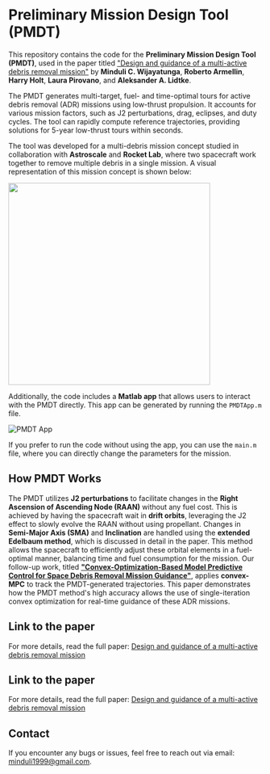 # Preliminary Mission Design Tool (PMDT)

This repository contains the code for the **Preliminary Mission Design Tool (PMDT)**, used in the paper titled ["Design and guidance of a multi-active debris removal mission"](https://link.springer.com/article/10.1007/s42064-023-0159-3) by **Minduli C. Wijayatunga**, **Roberto Armellin**, **Harry Holt**, **Laura Pirovano**, and **Aleksander A. Lidtke**.

The PMDT generates multi-target, fuel- and time-optimal tours for active debris removal (ADR) missions using low-thrust propulsion. It accounts for various mission factors, such as J2 perturbations, drag, eclipses, and duty cycles. The tool can rapidly compute reference trajectories, providing solutions for 5-year low-thrust tours within seconds.

The tool was developed for a multi-debris mission concept studied in collaboration with **Astroscale** and **Rocket Lab**, where two spacecraft work together to remove multiple debris in a single mission. A visual representation of this mission concept is shown below:

<img src="https://github.com/user-attachments/assets/861e459c-6aae-47e0-b319-1e0dfa2f5832" width="400" />

Additionally, the code includes a **Matlab app** that allows users to interact with the PMDT directly. This app can be generated by running the `PMDTApp.m` file.

![PMDT App](https://github.com/user-attachments/assets/6c9d1a82-9df5-4211-9796-2fa8dbfbcd77)

If you prefer to run the code without using the app, you can use the `main.m` file, where you can directly change the parameters for the mission.

## How PMDT Works

The PMDT utilizes **J2 perturbations** to facilitate changes in the **Right Ascension of Ascending Node (RAAN)** without any fuel cost. This is achieved by having the spacecraft wait in **drift orbits**, leveraging the J2 effect to slowly evolve the RAAN without using propellant. Changes in **Semi-Major Axis (SMA)** and **Inclination** are handled using the **extended Edelbaum method**, which is discussed in detail in the paper. This method allows the spacecraft to efficiently adjust these orbital elements in a fuel-optimal manner, balancing time and fuel consumption for the mission. Our follow-up work, titled **["Convex-Optimization-Based Model Predictive Control for Space Debris Removal Mission Guidance"](https://arc.aiaa.org/doi/abs/10.2514/1.G008089?journalCode=jgcd)**, applies **convex-MPC** to track the PMDT-generated trajectories. This paper demonstrates how the PMDT method's high accuracy allows the use of single-iteration convex optimization for real-time guidance of these ADR missions. 


## Link to the paper
For more details, read the full paper: [Design and guidance of a multi-active debris removal mission](https://link.springer.com/article/10.1007/s42064-023-0159-3)


## Link to the paper
For more details, read the full paper: [Design and guidance of a multi-active debris removal mission](https://link.springer.com/article/10.1007/s42064-023-0159-3)

## Contact
If you encounter any bugs or issues, feel free to reach out via email: [minduli1999@gmail.com](mailto:minduli1999@gmail.com).
